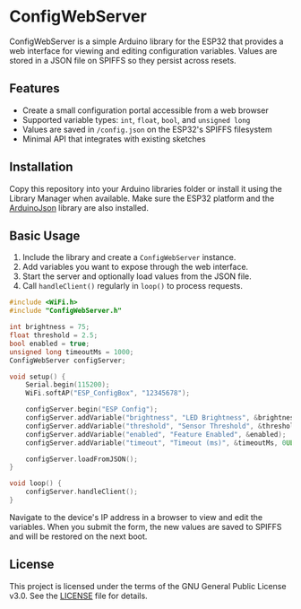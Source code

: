 # ConfigWebServer

ConfigWebServer is a simple Arduino library for the ESP32 that provides a web interface for viewing and editing configuration variables. Values are stored in a JSON file on SPIFFS so they persist across resets.

## Features

- Create a small configuration portal accessible from a web browser
- Supported variable types: `int`, `float`, `bool`, and `unsigned long`
- Values are saved in `/config.json` on the ESP32's SPIFFS filesystem
- Minimal API that integrates with existing sketches

## Installation

Copy this repository into your Arduino libraries folder or install it using the Library Manager when available. Make sure the ESP32 platform and the [ArduinoJson](https://arduinojson.org/) library are also installed.

## Basic Usage

1. Include the library and create a `ConfigWebServer` instance.
2. Add variables you want to expose through the web interface.
3. Start the server and optionally load values from the JSON file.
4. Call `handleClient()` regularly in `loop()` to process requests.

```cpp
#include <WiFi.h>
#include "ConfigWebServer.h"

int brightness = 75;
float threshold = 2.5;
bool enabled = true;
unsigned long timeoutMs = 1000;
ConfigWebServer configServer;

void setup() {
    Serial.begin(115200);
    WiFi.softAP("ESP_ConfigBox", "12345678");

    configServer.begin("ESP Config");
    configServer.addVariable("brightness", "LED Brightness", &brightness, 0, 100);
    configServer.addVariable("threshold", "Sensor Threshold", &threshold, 0.0f, 5.0f);
    configServer.addVariable("enabled", "Feature Enabled", &enabled);
    configServer.addVariable("timeout", "Timeout (ms)", &timeoutMs, 0UL, 60000UL);

    configServer.loadFromJSON();
}

void loop() {
    configServer.handleClient();
}
```

Navigate to the device's IP address in a browser to view and edit the variables. When you submit the form, the new values are saved to SPIFFS and will be restored on the next boot.

## License

This project is licensed under the terms of the GNU General Public License v3.0. See the [LICENSE](LICENSE) file for details.


